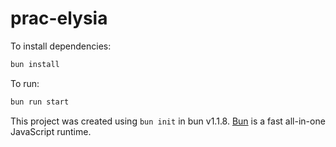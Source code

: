 # prac-elysia

To install dependencies:

```bash
bun install
```

To run:

```bash
bun run start
```

This project was created using `bun init` in bun v1.1.8. [Bun](https://bun.sh) is a fast all-in-one JavaScript runtime.
